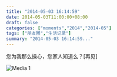 ```yaml
---
title: "2014-05-03 16:14:59"
date: 2014-05-03T11:00:00+08:00
draft: false
categories: ["moments","2014","2014-05"]
tags: ["朋友圈","生活记录"]
summary: "2014-05-03 16:14:59..."
---
```


您为我那么操心，您家人知道么？[再见]

![Media 1](/Moments/photos/2014-05-03/201405031614590.jpg)

